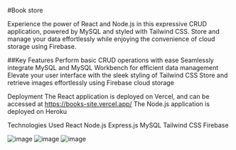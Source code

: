 #Book store

Experience the power of React and Node.js in this expressive CRUD application, powered by MySQL and styled with Tailwind CSS. Store and manage your data effortlessly while enjoying the convenience of cloud storage using Firebase.

##Key Features
Perform basic CRUD operations with ease
Seamlessly integrate MySQL and MySQL Workbench for efficient data management
Elevate your user interface with the sleek styling of Tailwind CSS
Store and retrieve images effortlessly using Firebase cloud storage

Deployment
The React application is deployed on Vercel, and can be accessed at https://books-site.vercel.app/
The Node.js application is deployed on Heroku

Technologies Used
React
Node.js
Express.js
MySQL
Tailwind CSS
Firebase

![image](https://github.com/omal-harsha/books-site-client/assets/69068196/33b37b3f-28af-45f6-8d23-4c9561bf0c38)
![image](https://github.com/omal-harsha/books-site-client/assets/69068196/2d8e014c-d033-45ee-abd7-1e32331b56cd)
![image](https://github.com/omal-harsha/books-site-client/assets/69068196/c199d4d0-a130-42ea-a026-78b1d9df8036)
